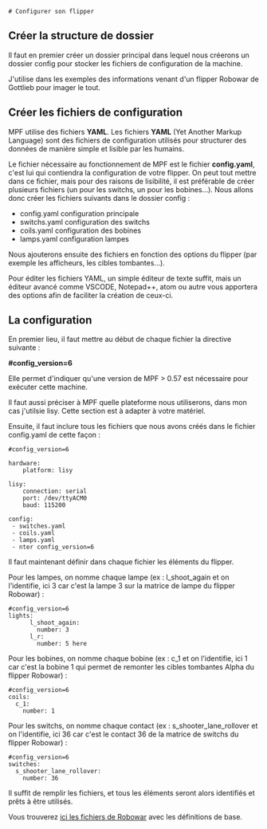     # Configurer son flipper


## Créer la structure de dossier

Il faut en premier créer un dossier principal dans lequel nous créerons un dossier config pour stocker les fichiers de configuration de la machine.

J'utilise dans les exemples des informations venant d'un flipper Robowar de Gottlieb pour imager le tout.

## Créer les fichiers de configuration

MPF utilise des fichiers **YAML**. Les fichiers **YAML** (Yet Another Markup Language) sont des fichiers de configuration utilisés pour structurer des données de manière simple et lisible par les humains.

Le fichier nécessaire au fonctionnement de MPF est le fichier **config.yaml**, c'est lui qui contiendra la configuration de votre flipper. On peut tout mettre dans ce fichier, mais pour des raisons de lisibilité, il est préférable de créer plusieurs fichiers (un pour les switchs, un pour les bobines...). Nous allons donc créer les fichiers suivants dans le dossier config :

- config.yaml configuration principale
- switchs.yaml configuration des switchs
- coils.yaml configuration des bobines
- lamps.yaml configuration lampes

Nous ajouterons ensuite des fichiers en fonction des options du flipper (par exemple les afficheurs, les cibles tombantes...).

Pour éditer les fichiers YAML, un simple éditeur de texte suffit, mais un éditeur avancé comme VSCODE, Notepad++, atom ou autre vous apportera des options afin de faciliter la création de ceux-ci.

## La configuration

En premier lieu, il faut mettre au début de chaque fichier la directive suivante :

**#config_version=6**

Elle permet d'indiquer qu'une version de MPF > 0.57 est nécessaire pour exécuter cette machine.

Il faut aussi préciser à MPF quelle plateforme nous utiliserons, dans mon cas j'utilsie lisy. Cette section est à adapter à votre matériel.

Ensuite, il faut inclure tous les fichiers que nous avons créés dans le fichier config.yaml de cette façon :

    
    #config_version=6

	hardware:
		platform: lisy

	lisy:
		connection: serial
		port: /dev/ttyACM0
		baud: 115200

	config:
     - switches.yaml
     - coils.yaml
     - lamps.yaml
     - nter config_version=6

Il faut maintenant définir dans chaque fichier les éléments du flipper.

Pour les lampes, on nomme chaque lampe (ex : l_shoot_again et on l'identifie, ici 3 car c'est la lampe 3 sur la matrice de lampe du flipper Robowar) :

	#config_version=6
	lights:
		  l_shoot_again:
		    number: 3
		  l_r:
		    number: 5 here


Pour les bobines, on nomme chaque bobine (ex : c_1 et on l'identifie, ici 1 car c'est la bobine 1 qui permet de remonter les cibles tombantes Alpha du flipper Robowar) :

	#config_version=6
	coils:	
	  c_1:
	    number: 1

Pour les switchs, on nomme chaque contact (ex : s_shooter_lane_rollover et on l'identifie, ici 36 car c'est le contact 36 de la matrice de switchs du flipper Robowar) :

	#config_version=6
	switches:	
	  s_shooter_lane_rollover:
	    number: 36

Il suffit de remplir les fichiers, et tous les éléments seront alors identifiés et prêts à être utilisés.

Vous trouverez [ici les fichiers de Robowar](https://github.com/tmator/tuto-mpf/tree/main/1) avec les définitions de base. 
